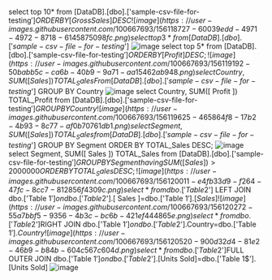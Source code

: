 select top 10* from [DataDB].[dbo].['sample-csv-file-for-testing$'] ORDER BY[ Gross Sales ] DESC
 ![image](https://user-images.githubusercontent.com/100667693/156118727-60039edd-4971-4972-8718-6145875098fc.png)
 select top 3 *from [DataDB].[ dbo].['sample-csv-file-for-testing$']
 ![image](https://user-images.githubusercontent.com/100667693/156119006-b16c8b4d-9420-4394-ac49-3ef747a94188.png)
 select top 5* from [DataDB].[dbo].['sample-csv-file-for-testing$']ORDER BY [ Profit ] DESC;
 ![image](https://user-images.githubusercontent.com/100667693/156119192-50babb5c-ca6b-40b9-9a71-aa15462ab948.png)
  select Country, SUM([  Sales ]) TOTAL_Sales From [DataDB].[dbo].['sample-csv-file-for-testing$'] GROUP BY Country
  ![image](https://user-images.githubusercontent.com/100667693/156119426-6c52d46d-d4f6-46b2-b96e-9c10722ab008.png)
 select Country, SUM([ Profit ])  TOTAL_Profit from [DataDB].[dbo].['sample-csv-file-for-testing$'] GROUP BY Country 
 ![image](https://user-images.githubusercontent.com/100667693/156119625-465864f8-17b2-4b93-8c77-af0b70761db1.png)
  select Segment, SUM([  Sales ]) TOTAL_Sales from [DataDB].[dbo].['sample-csv-file-for-testing$']  GROUP BY Segment ORDER BY TOTAL_Sales DESC;
  ![image](https://user-images.githubusercontent.com/100667693/156119788-a333da35-f439-4df7-a6b6-c5dc97edd026.png)
  select Segment, SUM([  Sales ]) TOTAL_Sales from [DataDB].[dbo].['sample-csv-file-for-testing$'] GROUP BY Segment having SUM([  Sales ])>2000000 ORDER BY TOTAL_Sales DESC;
  ![image](https://user-images.githubusercontent.com/100667693/156120011-e4fb33d9-f264-47fc-8cc7-812856f4309c.png)
select * from dbo.['Table 2$'] LEFT JOIN dbo.['Table 1$']on dbo.['Table 2$'].[  Sales ]=dbo.['Table 1$'].[  Sales ]
![image](https://user-images.githubusercontent.com/100667693/156120272-55a7bbf5-9356-4b3c-bc6b-421ef444865e.png)
 select*from dbo.['Table 2$']RIGHT JOIN dbo.['Table 1$']on dbo.['Table 2$'].Country=dbo.['Table 1$'].Country
 ![image](https://user-images.githubusercontent.com/100667693/156120520-900d32d4-81e2-46b9-b84b-604c567c604d.png)
select *from dbo.['Table 2$']FULL OUTER JOIN dbo.['Table 1$']on dbo.['Table 2$'].[Units Sold]=dbo.['Table 1$'].[Units Sold]
![image](https://user-images.githubusercontent.com/100667693/156120751-1637108c-ef7c-4f4d-9008-ef71b67423c8.png)



 

  




 







 




